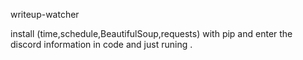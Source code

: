 writeup-watcher 


install (time,schedule,BeautifulSoup,requests) with pip and enter the discord information in code and just runing . 

